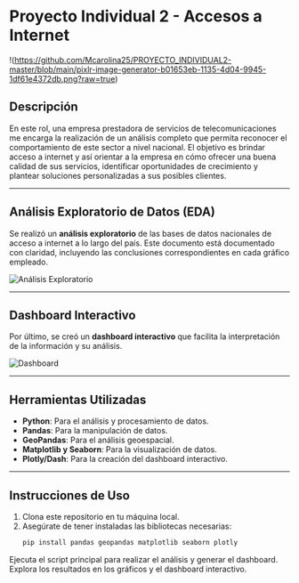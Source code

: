 # Proyecto Individual 2 - Accesos a Internet
!(https://github.com/Mcarolina25/PROYECTO_INDIVIDUAL2-master/blob/main/pixlr-image-generator-b01653eb-1135-4d04-9945-1df61e4372db.png?raw=true)
## Descripción

En este rol, una empresa prestadora de servicios de telecomunicaciones me encarga la realización de un análisis completo que permita reconocer el comportamiento de este sector a nivel nacional. El objetivo es brindar acceso a internet y así orientar a la empresa en cómo ofrecer una buena calidad de sus servicios, identificar oportunidades de crecimiento y plantear soluciones personalizadas a sus posibles clientes.

---

## Análisis Exploratorio de Datos (EDA)

Se realizó un **análisis exploratorio** de las bases de datos nacionales de acceso a internet a lo largo del país. Este documento está documentado con claridad, incluyendo las conclusiones correspondientes en cada gráfico empleado.

![Análisis Exploratorio](C:\Users\Caeolina\Downloads\pixlr-image-generator-e90c9ffe-3ff8-424d-bb95-e2ff86b9c70e.png)

---

## Dashboard Interactivo

Por último, se creó un **dashboard interactivo** que facilita la interpretación de la información y su análisis.

![Dashboard](C:\Users\Caeolina\Downloads\pixlr-image-generator-b01653eb-1135-4d04-9945-1df61e4372db.png)

---

## Herramientas Utilizadas

- **Python**: Para el análisis y procesamiento de datos.
- **Pandas**: Para la manipulación de datos.
- **GeoPandas**: Para el análisis geoespacial.
- **Matplotlib y Seaborn**: Para la visualización de datos.
- **Plotly/Dash**: Para la creación del dashboard interactivo.

---

## Instrucciones de Uso

1. Clona este repositorio en tu máquina local.
2. Asegúrate de tener instaladas las bibliotecas necesarias:
   ```bash
   pip install pandas geopandas matplotlib seaborn plotly
Ejecuta el script principal para realizar el análisis y generar el dashboard.
Explora los resultados en los gráficos y el dashboard interactivo.
